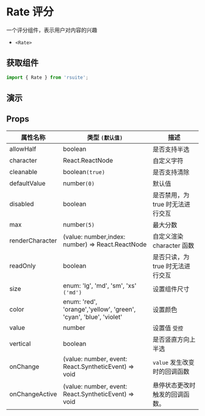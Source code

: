 # Rate 评分

一个评分组件，表示用户对内容的兴趣

- `<Rate>`

## 获取组件

```js
import { Rate } from 'rsuite';
```

## 演示

<!--{demo}-->

## Props

| 属性名称        | 类型 `(默认值)`                                                        | 描述                             |
| --------------- | ---------------------------------------------------------------------- | -------------------------------- |
| allowHalf       | boolean                                                                | 是否支持半选                     |
| character       | React.ReactNode                                                        | 自定义字符                       |
| cleanable       | boolean`(true)`                                                        | 是否支持清除                     |
| defaultValue    | number`(0)`                                                            | 默认值                           |
| disabled        | boolean                                                                | 是否禁用，为 true 时无法进行交互 |  |
| max             | number`(5)`                                                            | 最大分数                         |
| renderCharacter | (value: number,index: number) => React.ReactNode                       | 自定义渲染 character 函数        |
| readOnly        | boolean                                                                | 是否只读，为 true 时无法进行交互 |
| size            | enum: 'lg', 'md', 'sm', 'xs' `('md')`                                  | 设置组件尺寸                     |
| color           | enum: 'red', 'orange','yellow', 'green', <br/>'cyan', 'blue', 'violet' | 设置颜色                         |
| value           | number                                                                 | 设置值 `受控`                    |
| vertical        | boolean                                                                | 是否竖直方向上半选               |
| onChange        | (value: number, event: React.SyntheticEvent<HTMLElement>) => void      | `value` 发生改变时的回调函数     |
| onChangeActive  | (value: number, event: React.SyntheticEvent<HTMLElement>) => void      | 悬停状态更改时触发的回调函数。   |
